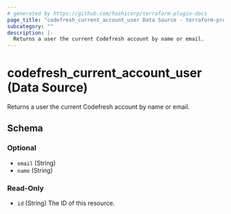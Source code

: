 ```yaml
---
# generated by https://github.com/hashicorp/terraform-plugin-docs
page_title: "codefresh_current_account_user Data Source - terraform-provider-codefresh"
subcategory: ""
description: |-
  Returns a user the current Codefresh account by name or email.
---
```


# codefresh_current_account_user (Data Source)

Returns a user the current Codefresh account by name or email.



<!-- schema generated by tfplugindocs -->
## Schema

### Optional

- `email` (String)
- `name` (String)

### Read-Only

- `id` (String) The ID of this resource.

